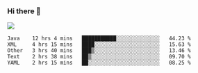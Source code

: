 ### Hi there 👋
![](https://github-readme-stats.vercel.app/api?username=tuichenchuxin)
<!--START_SECTION:waka-->
```text
Java    12 hrs 4 mins   ███████████░░░░░░░░░░░░░░   44.23 % 
XML     4 hrs 15 mins   ████░░░░░░░░░░░░░░░░░░░░░   15.63 % 
Other   3 hrs 40 mins   ███▒░░░░░░░░░░░░░░░░░░░░░   13.46 % 
Text    2 hrs 38 mins   ██▒░░░░░░░░░░░░░░░░░░░░░░   09.70 % 
YAML    2 hrs 15 mins   ██░░░░░░░░░░░░░░░░░░░░░░░   08.25 % 
```
<!--END_SECTION:waka-->
